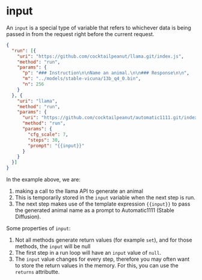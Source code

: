 # input

An `input` is a special type of variable that refers to whichever data is being passed in from the request right before the current request.

```json
{
  "run": [{
    "uri": "https://github.com/cocktailpeanut/llama.git/index.js",
    "method": "run",
    "params": {
      "p": "### Instruction\n\nName an animal.\n\n### Response\n\n",
      "m": "../models/stable-vicuna/13b_q4_0.bin",
      "n": 256
    }
  }, {
    "uri": "llama",
    "method": "run",
    "params": {
      "uri": "https://github.com/cocktailpeanut/automatic1111.git/index.js",
      "method": "run",
      "params": {
        "cfg_scale": 7,
        "steps": 30,
        "prompt": "{{input}}"
      }
    }
  }]
}
```

In the example above, we are:

1. making a call to the llama API to generate an animal
2. This is temporarily stored in the `input` variable when the next step is run.
3. The next step makes use of the template expression `{{input}}` to pass the generated animal name as a prompt to Automatic1111 (Stable Diffusion).

Some properties of `input`:

1. Not all methods generate return values (for example `set`), and for those methods, the `input` will be null
2. The first step in a run loop will have an `input` value of `null`.
3. The `input` value changes for every step, therefore you may often want to store the return values in the memory. For this, you can use the `returns` attributte.

